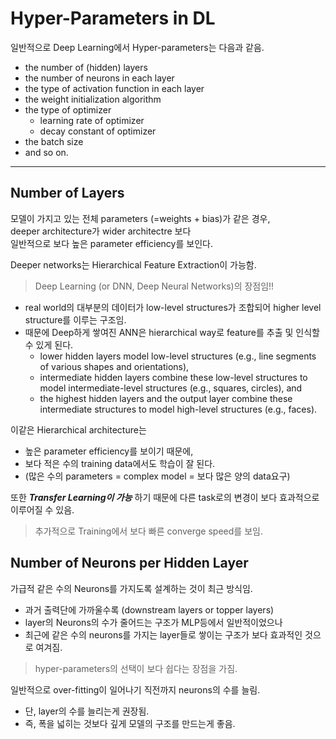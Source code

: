 # Hyper-Parameters in DL

일반적으로 Deep Learning에서 Hyper-parameters는 다음과 같음.

* the number of (hidden) layers
* the number of neurons in each layer
* the type of activation function in each layer
* the weight initialization algorithm
* the type of optimizer
    * learning rate of optimizer
    * decay constant of optimizer
* the batch size
* and so on.

---

## Number of Layers

모델이 가지고 있는 전체 parameters (=weights + bias)가 같은 경우,  
deeper architecture가 wider architectre 보다  
일반적으로 보다 높은 parameter efficiency를 보인다.

Deeper networks는 Hierarchical Feature Extraction이 가능함.

> Deep Learning (or DNN, Deep Neural Networks)의 장점임!!

* real world의 대부분의 데이터가 low-level structures가 조합되어 higher level structure를 이루는 구조임.
* 때문에 Deep하게 쌓여진 ANN은 hierarchical way로 feature를 추출 및 인식할 수 있게 된다.
    * lower hidden layers model low-level structures (e.g., line segments of various shapes and orientations), 
    * intermediate hidden layers combine these low-level structures to model intermediate-level structures (e.g., squares, circles), and 
    * the highest hidden layers and the output layer combine these intermediate structures to model high-level structures (e.g., faces).

이같은 Hierarchical architecture는 

* 높은 parameter efficiency를 보이기 때문에,
* 보다 적은 수의 training data에서도 학습이 잘 된다.
* (많은 수의 parameters = complex model = 보다 많은 양의 data요구)

또한 ***Transfer Learning이 가능*** 하기 때문에 다른 task로의 변경이 보다 효과적으로 이루어질 수 있음.

> 추가적으로 Training에서 보다 빠른 converge speed를 보임.


## Number of Neurons per Hidden Layer

가급적 같은 수의 Neurons를 가지도록 설계하는 것이 최근 방식임.

* 과거 출력단에 가까울수록 (downstream layers or topper layers) 
* layer의 Neurons의 수가 줄어드는 구조가 MLP등에서 일반적이었으나
* 최근에 같은 수의 neurons를 가지는 layer들로 쌓이는 구조가 보다 효과적인 것으로 여겨짐.

> hyper-parameters의 선택이 보다 쉽다는 장점을 가짐.



일반적으로 over-fitting이 일어나기 직전까지 neurons의 수를 늘림.

* 단, layer의 수를 늘리는게 권장됨.
* 즉, 폭을 넓히는 것보다 깊게 모델의 구조를 만드는게 좋음.